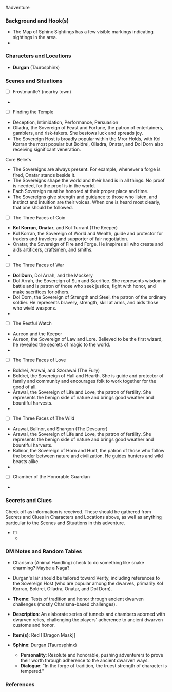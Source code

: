  #adventure 

### Background and Hook(s)

* The Map of Sphinx Sightings has a few visible markings indicating sightings in the area.
* 

### Characters and Locations

* **Durgan** (Taurosphinx)

### Scenes and Situations

 - [ ]  Frostmantle? (nearby town)

* 

 - [ ]  Finding the Temple

* Deception, Intimidation, Performance, Persuasion
* Olladra, the Sovereign of Feast and Fortune, the patron of entertainers, gamblers, and risk-takers. She bestows luck and spreads joy.
* The Sovereign Host is broadly popular within the Mror Holds, with Kol Korran the most popular but Boldrei, Olladra, Onatar, and Dol Dorn also receiving significant veneration.

Core Beliefs
* The Sovereigns are always present. For example, whenever a forge is fired, Onatar stands beside it.
* The Sovereigns shape the world and their hand is in all things. No proof is needed, for the proof is in the world.
* Each Sovereign must be honored at their proper place and time.
* The Sovereigns give strength and guidance to those who listen, and instinct and intuition are their voices. When one is heard most clearly, that one should be followed.

 - [ ]  The Three Faces of Coin

* **Kol Korran**, **Onatar**, and Kol Turrant (The Keeper)
* Kol Korran, the Sovereign of World and Wealth, guide and protector for traders and travelers and supporter of fair negotiation.
* Onatar, the Sovereign of Fire and Forge. He inspires all who create and aids artificers, craftsmen, and smiths.
* 

 - [ ]  The Three Faces of War

* **Dol Dorn**, Dol Arrah, and the Mockery
* Dol Arrah, the Sovereign of Sun and Sacrifice. She represents wisdom in battle and is patron of those who seek justice, fight with honor, and make sacrifices for others.
* Dol Dorn, the Sovereign of Strength and Steel, the patron of the ordinary soldier. He represents bravery, strength, skill at arms, and aids those who wield weapons.
* 

 - [ ]  The Restful Watch

* Aureon and the Keeper
* Aureon, the Sovereign of Law and Lore. Believed to be the first wizard, he revealed the secrets of magic to the world.
* 

 - [ ]  The Three Faces of Love

* Boldrei, Arawai, and Szorawai (The Fury)
* Boldrei, the Sovereign of Hall and Hearth. She is guide and protector of family and community and encourages folk to work together for the good of all.
* Arawai, the Sovereign of Life and Love, the patron of fertility. She represents the benign side of nature and brings good weather and bountiful harvests.
* 

 - [ ]  The Three Faces of The Wild

* Arawai, Balinor, and Shargon (The Devourer)
* Arawai, the Sovereign of Life and Love, the patron of fertility. She represents the benign side of nature and brings good weather and bountiful harvests.
* Balinor, the Sovereign of Horn and Hunt, the patron of those who follow the border between nature and civilization. He guides hunters and wild beasts alike.
* 

 - [ ]  Chamber of the Honorable Guardian

* 

### Secrets and Clues
Check off as information is received. These should be gathered from Secrets and Clues in Characters and Locations above, as well as anything particular to the Scenes and Situations in this adventure.

 - [ ] -

### DM Notes and Random Tables

* Charisma (Animal Handling) check to do something like snake charming? Maybe a Naga?
* Durgan's lair should be tailored toward Verity, including references to the Sovereign Host (who are popular among the dwarves, primarily Kol Korran, Boldrei, Olladra, Onatar, and Dol Dorn).

* **Theme**: Tests of tradition and honor through ancient dwarven challenges (mostly Charisma-based challenges).
* **Description**: An elaborate series of tunnels and chambers adorned with dwarven relics, challenging the players' adherence to ancient dwarven customs and honor.
* **Item(s)**: Red [[Dragon Mask]]
* **Sphinx**: Durgan (Taurosphinx)
	* **Personality**: Resolute and honorable, pushing adventurers to prove their worth through adherence to the ancient dwarven ways.
	* **Dialogue**: "In the forge of tradition, the truest strength of character is tempered."

### References

